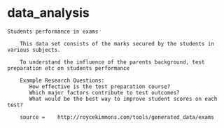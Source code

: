 # data_analysis

	Students performance in exams									
										
		This data set consists of the marks secured by the students in various subjects.								
										
		To understand the influence of the parents background, test preparation etc on students performance								
										
		Example Research Questions:								
		   How effective is the test preparation course?								
		   Which major factors contribute to test outcomes?								
		   What would be the best way to improve student scores on each test?								
										
		source =	http://roycekimmons.com/tools/generated_data/exams							
										
